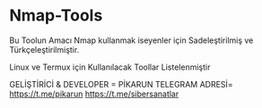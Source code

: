 # Nmap-Tools
Bu Toolun Amacı Nmap kullanmak iseyenler için Sadeleştirilmiş ve Türkçeleştirilmiştir.

Linux ve Termux için Kullanılacak Toollar Listelenmiştir

GELİŞTİRİCİ & DEVELOPER = PİKARUN
TELEGRAM ADRESİ= https://t.me/pikarun
                 https://t.me/sibersanatlar 
